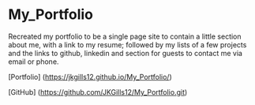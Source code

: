# My_Portfolio

Recreated my portfolio to be a single page site to contain a little section about me, with a link to my resume; followed by my lists of a few projects and the links to github, linkedin and section for guests to contact me via email or phone.

[Portfolio] (https://jkgills12.github.io/My_Portfolio/)

[GitHub] (https://github.com/JKGills12/My_Portfolio.git)

